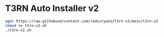 # T3RN Auto Installer v2

```bash
wget https://raw.githubusercontent.com/radistyano/t3rn-v2/main/t3rn-v2.sh -O t3rn-v2.sh
chmod +x t3rn-v2.sh
./t3rn-v2.sh
